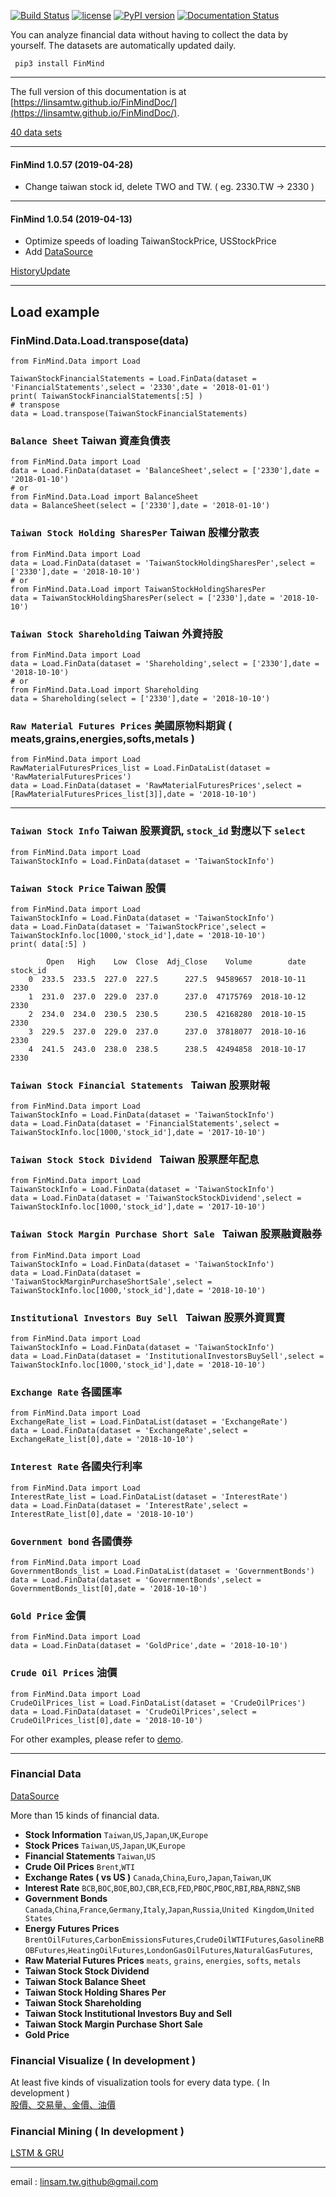 [![Build Status](https://travis-ci.org/linsamtw/FinMind.svg?branch=master)](https://travis-ci.org/linsamtw/FinMind)
[![license](https://img.shields.io/github/license/mashape/apistatus.svg?maxAge=2592000)](https://github.com/linsamtw/FinMind/blob/master/LICENSE)
[![PyPI version](https://badge.fury.io/py/FinMind.svg)](https://badge.fury.io/py/FinMind)
[![Documentation Status](https://readthedocs.org/projects/finminddoc/badge/?version=latest)](https://finminddoc.readthedocs.io/en/latest/?badge=latest)
<!--[![Coverage Status](https://coveralls.io/repos/github/linsamtw/FinMind/badge.svg?branch=master)](https://coveralls.io/github/linsamtw/FinMind?branch=master)-->


You can analyze financial data without having to collect the data by yourself. The datasets are automatically updated daily.

     pip3 install FinMind
     
 ---------------------
 The full version of this documentation is at [https://linsamtw.github.io/FinMindDoc/](https://linsamtw.github.io/FinMindDoc/).
 
 [40 data sets](https://github.com/linsamtw/FinMind/blob/master/dataset.md)
 
  ----------------------
 #### FinMind 1.0.57 (2019-04-28) 
* Change taiwan stock id, delete TWO and TW. ( eg. 2330.TW -> 2330 )
 ----------------------  
 #### FinMind 1.0.54 (2019-04-13) 
* Optimize speeds of loading TaiwanStockPrice, USStockPrice
* Add [DataSource](https://github.com/linsamtw/FinMind/blob/master/Data/DataSource.md)

		
[HistoryUpdate](https://github.com/linsamtw/FinMind/blob/master/HistoryUpdate.md)

 ----------------------
 ## Load example

### FinMind.Data.Load.transpose(data)
    from FinMind.Data import Load

    TaiwanStockFinancialStatements = Load.FinData(dataset = 'FinancialStatements',select = '2330',date = '2018-01-01')
    print( TaiwanStockFinancialStatements[:5] )
    # transpose
    data = Load.transpose(TaiwanStockFinancialStatements)

### `Balance Sheet` Taiwan 資產負債表
	from FinMind.Data import Load
	data = Load.FinData(dataset = 'BalanceSheet',select = ['2330'],date = '2018-01-10')
	# or 
	from FinMind.Data.Load import BalanceSheet
	data = BalanceSheet(select = ['2330'],date = '2018-01-10')
### `Taiwan Stock Holding SharesPer` Taiwan 股權分散表
	from FinMind.Data import Load
	data = Load.FinData(dataset = 'TaiwanStockHoldingSharesPer',select = ['2330'],date = '2018-10-10')
	# or 
	from FinMind.Data.Load import TaiwanStockHoldingSharesPer
	data = TaiwanStockHoldingSharesPer(select = ['2330'],date = '2018-10-10')
	
### `Taiwan Stock Shareholding` Taiwan 外資持股
	from FinMind.Data import Load
	data = Load.FinData(dataset = 'Shareholding',select = ['2330'],date = '2018-10-10')
	# or 
	from FinMind.Data.Load import Shareholding
	data = Shareholding(select = ['2330'],date = '2018-10-10')
### `Raw Material Futures Prices` 美國原物料期貨 ( meats,grains,energies,softs,metals )
	from FinMind.Data import Load
	RawMaterialFuturesPrices_list = Load.FinDataList(dataset = 'RawMaterialFuturesPrices')
	data = Load.FinData(dataset = 'RawMaterialFuturesPrices',select = [RawMaterialFuturesPrices_list[3]],date = '2018-10-10')
 
 ----------------------
 ### `Taiwan Stock Info` Taiwan 股票資訊, `stock_id` 對應以下 `select`
 	from FinMind.Data import Load
	TaiwanStockInfo = Load.FinData(dataset = 'TaiwanStockInfo')
    
 ### `Taiwan Stock Price` Taiwan 股價
 
 	from FinMind.Data import Load
	TaiwanStockInfo = Load.FinData(dataset = 'TaiwanStockInfo')
	data = Load.FinData(dataset = 'TaiwanStockPrice',select = TaiwanStockInfo.loc[1000,'stock_id'],date = '2018-10-10')
	print( data[:5] )

	    	Open   High    Low  Close  Adj_Close    Volume        date stock_id
        0  233.5  233.5  227.0  227.5      227.5  94589657  2018-10-11     2330
        1  231.0  237.0  229.0  237.0      237.0  47175769  2018-10-12     2330
        2  234.0  234.0  230.5  230.5      230.5  42168280  2018-10-15     2330
        3  229.5  237.0  229.0  237.0      237.0  37818077  2018-10-16     2330
        4  241.5  243.0  238.0  238.5      238.5  42494858  2018-10-17     2330
	
 ### `Taiwan Stock Financial Statements ` Taiwan 股票財報
	from FinMind.Data import Load
	TaiwanStockInfo = Load.FinData(dataset = 'TaiwanStockInfo')
	data = Load.FinData(dataset = 'FinancialStatements',select = TaiwanStockInfo.loc[1000,'stock_id'],date = '2017-10-10')

 ### `Taiwan Stock Stock Dividend ` Taiwan 股票歷年配息
	from FinMind.Data import Load
	TaiwanStockInfo = Load.FinData(dataset = 'TaiwanStockInfo')
	data = Load.FinData(dataset = 'TaiwanStockStockDividend',select = TaiwanStockInfo.loc[1000,'stock_id'],date = '2017-10-10')

 ### `Taiwan Stock Margin Purchase Short Sale ` Taiwan 股票融資融券
	from FinMind.Data import Load
	TaiwanStockInfo = Load.FinData(dataset = 'TaiwanStockInfo')
	data = Load.FinData(dataset = 'TaiwanStockMarginPurchaseShortSale',select = TaiwanStockInfo.loc[1000,'stock_id'],date = '2018-10-10')

 ### `Institutional Investors Buy Sell ` Taiwan 股票外資買賣
 	from FinMind.Data import Load
	TaiwanStockInfo = Load.FinData(dataset = 'TaiwanStockInfo')
	data = Load.FinData(dataset = 'InstitutionalInvestorsBuySell',select = TaiwanStockInfo.loc[1000,'stock_id'],date = '2018-10-10')

 ### `Exchange Rate` 各國匯率
 	from FinMind.Data import Load
	ExchangeRate_list = Load.FinDataList(dataset = 'ExchangeRate')
	data = Load.FinData(dataset = 'ExchangeRate',select = ExchangeRate_list[0],date = '2018-10-10')

 ### `Interest Rate` 各國央行利率
 	from FinMind.Data import Load
	InterestRate_list = Load.FinDataList(dataset = 'InterestRate')
	data = Load.FinData(dataset = 'InterestRate',select = InterestRate_list[0],date = '2018-10-10')

  ### `Government bond` 各國債券
	from FinMind.Data import Load
	GovernmentBonds_list = Load.FinDataList(dataset = 'GovernmentBonds')
	data = Load.FinData(dataset = 'GovernmentBonds',select = GovernmentBonds_list[0],date = '2018-10-10')

 ### `Gold Price` 金價
	from FinMind.Data import Load
	data = Load.FinData(dataset = 'GoldPrice',date = '2018-10-10')    

 ### `Crude Oil Prices` 油價
	from FinMind.Data import Load
	CrudeOilPrices_list = Load.FinDataList(dataset = 'CrudeOilPrices')
	data = Load.FinData(dataset = 'CrudeOilPrices',select = CrudeOilPrices_list[0],date = '2018-10-10')

For other examples, please refer to [demo](https://github.com/linsamtw/FinMind/blob/master/demo.py).

-------------------------------
### Financial Data

[DataSource](https://github.com/linsamtw/FinMind/blob/master/Data/DataSource.md)

More than 15 kinds of financial data.

* <b>Stock Information</b> `Taiwan`,`US`,`Japan`,`UK`,`Europe`
* <b>Stock Prices</b> `Taiwan`,`US`,`Japan`,`UK`,`Europe`
* <b>Financial Statements </b> `Taiwan`,`US`
* <b>Crude Oil Prices</b> `Brent`,`WTI`
* <b>Exchange Rates ( vs US )</b> `Canada`,`China`,`Euro`,`Japan`,`Taiwan`,`UK`
* <b>Interest Rate</b> `BCB`,`BOC`,`BOE`,`BOJ`,`CBR`,`ECB`,`FED`,`PBOC`,`PBOC`,`RBI`,`RBA`,`RBNZ`,`SNB`
* <b>Government Bonds</b> `Canada`,`China`,`France`,`Germany`,`Italy`,`Japan`,`Russia`,`United Kingdom`,`United States`
* <b>Energy Futures Prices</b> `BrentOilFutures`,`CarbonEmissionsFutures`,`CrudeOilWTIFutures`,`GasolineRBOBFutures`,`HeatingOilFutures`,`LondonGasOilFutures`,`NaturalGasFutures`,
* <b>Raw Material Futures Prices</b> `meats`, `grains`, `energies`, `softs`, `metals`
* <b>Taiwan Stock Stock Dividend</b>
* <b>Taiwan Stock Balance Sheet</b>
* <b>Taiwan Stock Holding Shares Per </b>
* <b>Taiwan Stock Shareholding</b>
* <b>Taiwan Stock Institutional Investors Buy and Sell </b>
* <b>Taiwan Stock Margin Purchase Short Sale</b>
* <b>Gold Price</b>

### Financial Visualize ( In development )
At least five kinds of visualization tools for every data type. ( In development )<br>
[股價、交易量、金價、油價](http://139.162.122.184:5050/)

### Financial Mining ( In development )

[LSTM & GRU](https://github.com/linsamtw/FinMind/tree/master/Mining)

------------------------------------------------------------

email : linsam.tw.github@gmail.com


